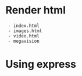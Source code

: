 ﻿# Render html
 
     - index.html
     - images.html
     - video.html
     - megavision

# Using express
